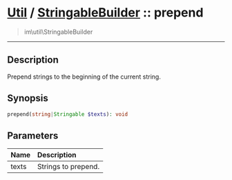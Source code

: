 # [Util](Util.md) / [StringableBuilder](Util-StringableBuilder.md) :: prepend
 > im\util\StringableBuilder
____

## Description
Prepend strings to the beginning of the current string.

## Synopsis
```php
prepend(string|Stringable $texts): void
```

## Parameters
| Name | Description |
| :--- | :---------- |
| texts | Strings to prepend. |

